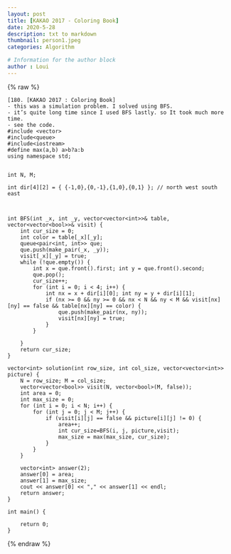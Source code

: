 ```yaml
---
layout: post
title: [KAKAO 2017 - Coloring Book]
date: 2020-5-28
description: txt to markdown
thumbnail: person1.jpeg
categories: Algorithm

# Information for the author block
author : Loui
---
```


{% raw %}

	﻿[180. [KAKAO 2017 : Coloring Book]
	- this was a simulation problem. I solved using BFS.
	- it’s quite long time since I used BFS lastly. so It took much more time.
	- see the code.
	#include <vector>
	#include<queue>
	#include<iostream>
	#define max(a,b) a>b?a:b
	using namespace std;
	
	
	int N, M;
	
	int dir[4][2] = { {-1,0},{0,-1},{1,0},{0,1} }; // north west south east
	
	
	
	int BFS(int _x, int _y, vector<vector<int>>& table, vector<vector<bool>>& visit) {
		int cur_size = 0;
		int color = table[_x][_y];
		queue<pair<int, int>> que;
		que.push(make_pair(_x, _y));
		visit[_x][_y] = true;
		while (!que.empty()) {
			int x = que.front().first; int y = que.front().second;
			que.pop();
			cur_size++;
			for (int i = 0; i < 4; i++) {
				int nx = x + dir[i][0]; int ny = y + dir[i][1];
				if (nx >= 0 && ny >= 0 && nx < N && ny < M && visit[nx][ny] == false && table[nx][ny] == color) {
					que.push(make_pair(nx, ny));
					visit[nx][ny] = true;
				}
			}
			
		}
		return cur_size;
	}
	
	vector<int> solution(int row_size, int col_size, vector<vector<int>> picture) {
		N = row_size; M = col_size;
		vector<vector<bool>> visit(N, vector<bool>(M, false));
		int area = 0;
		int max_size = 0;
		for (int i = 0; i < N; i++) {
			for (int j = 0; j < M; j++) {
				if (visit[i][j] == false && picture[i][j] != 0) {
					area++;
					int cur_size=BFS(i, j, picture,visit);
					max_size = max(max_size, cur_size);
				}
			}
		}
	
		vector<int> answer(2);
		answer[0] = area;
		answer[1] = max_size;
		cout << answer[0] << "," << answer[1] << endl;
		return answer;
	}
	
	int main() {
	
		return 0;
	}
	
{% endraw %}
